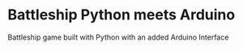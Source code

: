 Battleship Python meets Arduino
================================

Battleship game built with Python with an added Arduino Interface
